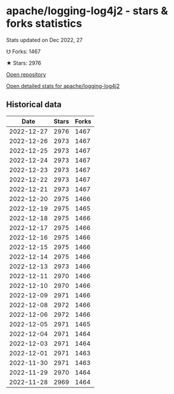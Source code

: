 # apache/logging-log4j2 - stars & forks statistics

Stats updated on Dec 2022, 27

☋ Forks: 1467

★ Stars: 2976

[Open repository](https://github.com/apache/logging-log4j2)

[Open detailed stats for apache/logging-log4j2](https://reviewgithub.com/rep/apache/logging-log4j2)

## Historical data
| Date | Stars | Forks |
|------|-------|-------|
| 2022-12-27 | 2976 | 1467 | 
| 2022-12-26 | 2973 | 1467 | 
| 2022-12-25 | 2973 | 1467 | 
| 2022-12-24 | 2973 | 1467 | 
| 2022-12-23 | 2973 | 1467 | 
| 2022-12-22 | 2973 | 1467 | 
| 2022-12-21 | 2973 | 1467 | 
| 2022-12-20 | 2975 | 1466 | 
| 2022-12-19 | 2975 | 1465 | 
| 2022-12-18 | 2975 | 1466 | 
| 2022-12-17 | 2975 | 1466 | 
| 2022-12-16 | 2975 | 1466 | 
| 2022-12-15 | 2975 | 1466 | 
| 2022-12-14 | 2975 | 1466 | 
| 2022-12-13 | 2973 | 1466 | 
| 2022-12-11 | 2970 | 1466 | 
| 2022-12-10 | 2970 | 1466 | 
| 2022-12-09 | 2971 | 1466 | 
| 2022-12-08 | 2972 | 1466 | 
| 2022-12-06 | 2972 | 1466 | 
| 2022-12-05 | 2971 | 1465 | 
| 2022-12-04 | 2971 | 1464 | 
| 2022-12-03 | 2971 | 1464 | 
| 2022-12-01 | 2971 | 1463 | 
| 2022-11-30 | 2971 | 1463 | 
| 2022-11-29 | 2970 | 1464 | 
| 2022-11-28 | 2969 | 1464 | 

